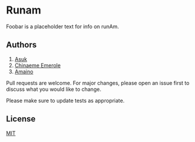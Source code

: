 # Runam
Foobar is a placeholder text for info on runAm.

## Authors
1. [Asuk](https://www.github.com/AsukFavour)
2. [Chinaeme Emerole](https://www.github.com/bignemz)
3. [Amaino](https://www.github.com/amainooti)

Pull requests are welcome. For major changes, please open an issue first
to discuss what you would like to change.

Please make sure to update tests as appropriate.

## License

[MIT](https://choosealicense.com/licenses/mit/)